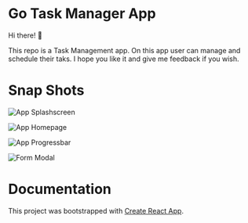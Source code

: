 # Go Task Manager App
Hi there! 👋

This repo is a Task Management app. On this app user can manage and schedule their taks. I hope you like it and give me feedback if you wish.

Snap Shots
===================================

![App Splashscreen](screenshots/splashscreen.png "Splashscreen")

![App Homepage](screenshots/homepage.png "Homepage")

![App Progressbar](screenshots/progress-bar.png "Toggle Check to read progressbar")

![Form Modal](screenshots/modal-page.png "Modal page")

# Documentation

This project was bootstrapped with [Create React App](https://github.com/facebook/create-react-app).
